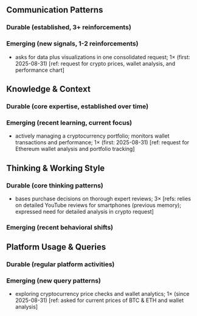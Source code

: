 ## Communication Patterns
### Durable (established, 3+ reinforcements)

### Emerging (new signals, 1-2 reinforcements)
- asks for data plus visualizations in one consolidated request; 1× (first: 2025-08-31) [ref: request for crypto prices, wallet analysis, and performance chart]

## Knowledge & Context
### Durable (core expertise, established over time)

### Emerging (recent learning, current focus)
- actively managing a cryptocurrency portfolio; monitors wallet transactions and performance; 1× (first: 2025-08-31) [ref: request for Ethereum wallet analysis and portfolio tracking]

## Thinking & Working Style
### Durable (core thinking patterns)
- bases purchase decisions on thorough expert reviews; 3× [refs: relies on detailed YouTube reviews for smartphones (previous memory); expressed need for detailed analysis in crypto request]

### Emerging (recent behavioral shifts)

## Platform Usage & Queries
### Durable (regular platform activities)

### Emerging (new query patterns)
- exploring cryptocurrency price checks and wallet analytics; 1× (since 2025-08-31) [ref: asked for current prices of BTC & ETH and wallet analysis]
